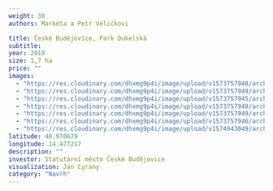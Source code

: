 ```yaml
---
weight: 30
authors: Markéta a Petr Veličkovi

title: České Budějovice, Park Dukelská
subtitle:
year: 2019
size: 1,7 ha
price: ""
images:
  - "https://res.cloudinary.com/dhxmg9p4i/image/upload/v1573757948/archweb/19109A_190821_cy_D0030_dqzjzx.jpg"
  - "https://res.cloudinary.com/dhxmg9p4i/image/upload/v1573757949/archweb/19109A_190815_cy_C0050_lteqtc.jpg"
  - "https://res.cloudinary.com/dhxmg9p4i/image/upload/v1573757945/archweb/19109A_190815_cy_C0044_gjb15k.jpg"
  - "https://res.cloudinary.com/dhxmg9p4i/image/upload/v1573757949/archweb/19109A_190815_cy_C0043_gz6czn.jpg"
  - "https://res.cloudinary.com/dhxmg9p4i/image/upload/v1573757949/archweb/19109A_190815_cy_C0020_a6duek.jpg"
  - "https://res.cloudinary.com/dhxmg9p4i/image/upload/v1573757946/archweb/19109A_190815_cy_C0011_dwyj4m.jpg"
  - "https://res.cloudinary.com/dhxmg9p4i/image/upload/v1574943049/archweb/poster5_wge2ol.jpg"
latitude: 48.970679
longitude: 14.477217
description: ""
investor: Statutární město České Budějovice
visualization: Jan Cyrany
category: "Navrh"
---
```


